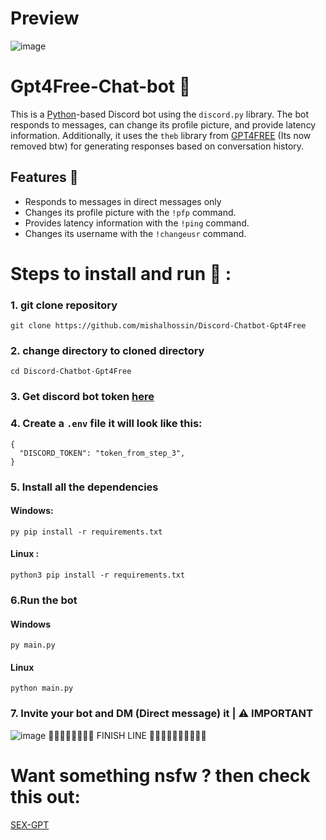 # Preview

![image](https://user-images.githubusercontent.com/91066601/235470838-cad26039-c843-4497-8ba7-fc88c66dab49.png)


# Gpt4Free-Chat-bot 🤖
This is a [Python](https://www.python.org)-based Discord bot using the `discord.py` library. The bot responds to messages, can change its profile picture, and provide latency information. Additionally, it uses the `theb` library from [GPT4FREE](https://github.com/xtekky/gpt4free) (Its now removed btw) for generating responses based on conversation history.

## Features 🥳

- Responds to messages in direct messages only
- Changes its profile picture with the `!pfp` command.
- Provides latency information with the `!ping` command.
- Changes its username with the `!changeusr` command.

# Steps to install and run 🚩 :
### 1. git clone repository
```
git clone https://github.com/mishalhossin/Discord-Chatbot-Gpt4Free
```
### 2. change directory to cloned directory
```
cd Discord-Chatbot-Gpt4Free
```
### 3. Get discord bot token [here](https://discord.com/developers/applications)
### 4. Create a `.env` file it will look like this:
```
{
  "DISCORD_TOKEN": "token_from_step_3",
}
```
### 5. Install all the dependencies
#### Windows:
```
py pip install -r requirements.txt
```
#### Linux :
```
python3 pip install -r requirements.txt
```
### 6.Run the bot
#### Windows
```
py main.py
```
#### Linux
```
python main.py
```
### 7. Invite your bot and DM (Direct message) it | ⚠️ IMPORTANT

![image](https://user-images.githubusercontent.com/91066601/235474066-d805b10b-168b-4965-b623-6b37470ca6bb.png)
🏁🏁🏁🏁🏁🏁🏁🏁                      FINISH LINE                              🏁🏁🏁🏁🏁🏁🏁🏁🏁🏁





# Want something nsfw ? then check this out:
[SEX-GPT](https://github.com/mishalhossin/Gpt3-sexbot-discord)
